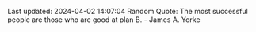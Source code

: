 Last updated: 2024-04-02 14:07:04
Random Quote: The most successful people are those who are good at plan B. - James A. Yorke